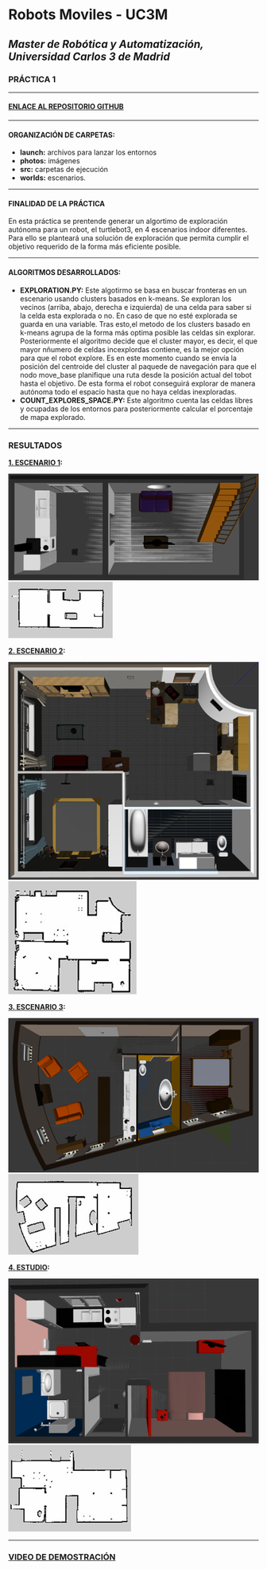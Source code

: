 # Robots Moviles - UC3M
## _Master de Robótica y Automatización, Universidad Carlos 3 de Madrid_
### PRÁCTICA 1 
</p>

***
#### [ENLACE AL REPOSITORIO GITHUB ](https://github.com/Master-Robotica-UC3M/Robots-Moviles)

</p>


***
#### ORGANIZACIÓN DE CARPETAS:
* **launch:** archivos para lanzar los entornos
* **photos:**  imágenes
* **src:**  carpetas de ejecución
* **worlds:**  escenarios.

***
#### FINALIDAD DE LA PRÁCTICA
En esta práctica se prentende generar un algortimo de exploración autónoma para un robot, el turtlebot3, en 4 escenarios indoor diferentes. Para ello se planteará una solución de exploración que permita cumplir el objetivo requerido de la forma más eficiente posible.

***

#### ALGORITMOS DESARROLLADOS:

* **EXPLORATION.PY:** Este algotirmo se basa en buscar fronteras en un escenario usando clusters basados en k-means. Se exploran los vecinos (arriba, abajo, derecha e izquierda) de una celda para saber si la celda esta explorada o no. En caso de que no esté explorada se guarda en una variable. Tras esto,el metodo de los clusters basado en k-means agrupa de la forma más optima posible las celdas sin explorar. Posteriormente el algoritmo decide que el cluster mayor, es decir, el que mayor nñumero de celdas incexplordas contiene, es la mejor opción para que el robot explore. Es en este momento cuando se envía la posición del centroide del cluster al paquede de navegación para que el nodo move_base planifique una ruta desde la posición actual del tobot hasta el objetivo. De esta forma el robot conseguirá explorar de manera autónoma todo el espacio hasta que no haya celdas inexploradas.
* **COUNT_EXPLORES_SPACE.PY:**  Este algoritmo cuenta las celdas libres y ocupadas de los entornos para posteriormente calcular el porcentaje de mapa explorado.


***
### RESULTADOS

**[1. ESCENARIO 1](https://github.com/Master-Robotica-UC3M/Robots-Moviles/blob/main/photos/escenario1.png):**

<p algin="center">
    <img src="https://github.com/Master-Robotica-UC3M/Robots-Moviles/blob/main/photos/escenario1.png">
    <img src="https://github.com/Master-Robotica-UC3M/Robots-Moviles/blob/main/photos/ESCENARIO1_.jpg">
    
</p>

**[2. ESCENARIO 2](https://github.com/Master-Robotica-UC3M/Robots-Moviles/blob/main/photos/escenario2.png):**

<p algin="center">
    <img src="https://github.com/Master-Robotica-UC3M/Robots-Moviles/blob/main/photos/escenario2.png">
    <img src="https://github.com/Master-Robotica-UC3M/Robots-Moviles/blob/main/photos/ESCENARIO2_.jpg">
</p>

**[3. ESCENARIO 3](https://github.com/Master-Robotica-UC3M/Robots-Moviles/blob/main/photos/escenario3.png):**

<p algin="center">
    <img src="https://github.com/Master-Robotica-UC3M/Robots-Moviles/blob/main/photos/escenario3.png">
    <img src="https://github.com/Master-Robotica-UC3M/Robots-Moviles/blob/main/photos/ESCENARIO3_.jpg">

</p>

**[4. ESTUDIO](https://github.com/Master-Robotica-UC3M/Robots-Moviles/blob/main/photos/estudio.png):**

<p algin="center">
    <img src="https://github.com/Master-Robotica-UC3M/Robots-Moviles/blob/main/photos/estudio.png">
    <img src="https://github.com/Master-Robotica-UC3M/Robots-Moviles/blob/main/photos/ESTUDIO_.jpg">  
</p>

***
### [VIDEO DE DEMOSTRACIÓN](https://www.youtube.com/watch?v=36naFUwaNik)
